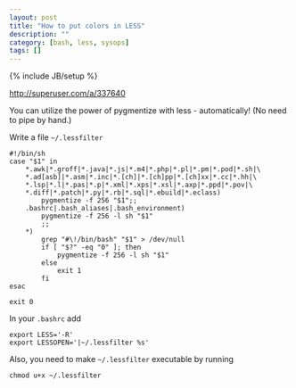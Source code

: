 ```yaml
---
layout: post
title: "How to put colors in LESS"
description: ""
category: [bash, less, sysops]
tags: []
---
```

{% include JB/setup %}

<http://superuser.com/a/337640>

You can utilize the power of pygmentize with less - automatically! (No need to pipe by hand.)

Write a file `~/.lessfilter`

    #!/bin/sh
    case "$1" in
        *.awk|*.groff|*.java|*.js|*.m4|*.php|*.pl|*.pm|*.pod|*.sh|\
        *.ad[asb]|*.asm|*.inc|*.[ch]|*.[ch]pp|*.[ch]xx|*.cc|*.hh|\
        *.lsp|*.l|*.pas|*.p|*.xml|*.xps|*.xsl|*.axp|*.ppd|*.pov|\
        *.diff|*.patch|*.py|*.rb|*.sql|*.ebuild|*.eclass)
            pygmentize -f 256 "$1";;
        .bashrc|.bash_aliases|.bash_environment)
            pygmentize -f 256 -l sh "$1"
            ;;
        *)
            grep "#\!/bin/bash" "$1" > /dev/null
            if [ "$?" -eq "0" ]; then
                pygmentize -f 256 -l sh "$1"
            else
                exit 1
            fi
    esac

    exit 0

In your `.bashrc` add

    export LESS='-R'
    export LESSOPEN='|~/.lessfilter %s'

Also, you need to make `~/.lessfilter` executable by running

    chmod u+x ~/.lessfilter
